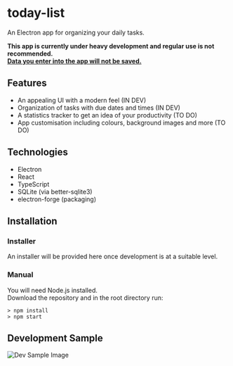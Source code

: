 # today-list
An Electron app for organizing your daily tasks.

**This app is currently under heavy development and regular use is not recommended.**  
<ins>**Data you enter into the app will not be saved.**</ins>

## Features
* An appealing UI with a modern feel (IN DEV)  
* Organization of tasks with due dates and times (IN DEV)  
* A statistics tracker to get an idea of your productivity (TO DO)  
* App customisation including colours, background images and more (TO DO)  

## Technologies
* Electron
* React
* TypeScript
* SQLite (via better-sqlite3)
* electron-forge (packaging)

## Installation
### Installer
An installer will be provided here once development is at a suitable level.

### Manual
You will need Node.js installed.  
Download the repository and in the root directory run:

`> npm install`  
`> npm start`

## Development Sample
![Dev Sample Image](https://i.imgur.com/N319maX.png)
